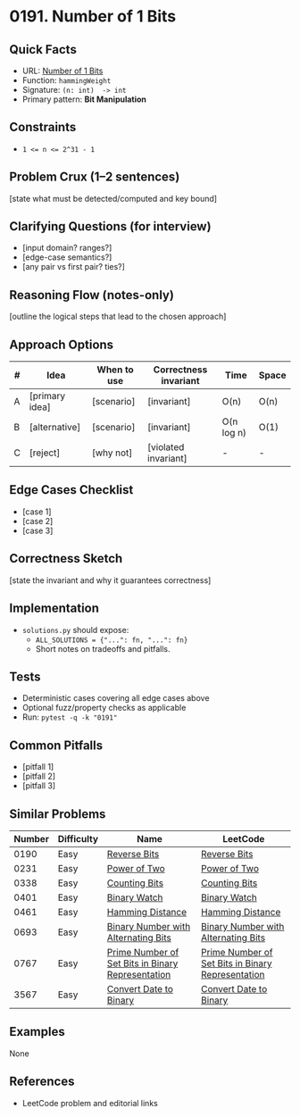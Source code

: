 # 0191. Number of 1 Bits

## Quick Facts

- URL: [Number of 1 Bits](https://leetcode.com/problems/number-of-1-bits/)
- Function: `hammingWeight`
- Signature: `(n: int)  -> int`
- Primary pattern: **Bit Manipulation**

## Constraints

- `1 <= n <= 2^31 - 1`

## Problem Crux (1–2 sentences)

[state what must be detected/computed and key bound]

## Clarifying Questions (for interview)

- [input domain? ranges?]
- [edge-case semantics?]
- [any pair vs first pair? ties?]

## Reasoning Flow (notes-only)

[outline the logical steps that lead to the chosen approach]

## Approach Options

| # | Idea | When to use | Correctness invariant | Time | Space |
|---|------|-------------|-----------------------|------|-------|
| A | [primary idea] | [scenario] | [invariant] | O(n) | O(n) |
| B | [alternative] | [scenario] | [invariant] | O(n log n) | O(1) |
| C | [reject] | [why not] | [violated invariant] | - | - |

## Edge Cases Checklist

- [case 1]
- [case 2]
- [case 3]

## Correctness Sketch

[state the invariant and why it guarantees correctness]

## Implementation

- `solutions.py` should expose:
  - `ALL_SOLUTIONS = {"...": fn, "...": fn}`
  - Short notes on tradeoffs and pitfalls.

## Tests

- Deterministic cases covering all edge cases above
- Optional fuzz/property checks as applicable
- Run: `pytest -q -k "0191"`

## Common Pitfalls

- [pitfall 1]
- [pitfall 2]
- [pitfall 3]

## Similar Problems

| Number | Difficulty | Name | LeetCode |
|---|---|---|---|
| 0190 | Easy | [Reverse Bits](../0190-reverse-bits/readme.md) | [Reverse Bits](https://leetcode.com/problems/reverse-bits/) |
| 0231 | Easy | [Power of Two](../0231-power-of-two/readme.md) | [Power of Two](https://leetcode.com/problems/power-of-two/) |
| 0338 | Easy | [Counting Bits](../0338-counting-bits/readme.md) | [Counting Bits](https://leetcode.com/problems/counting-bits/) |
| 0401 | Easy | [Binary Watch](../0401-binary-watch/readme.md) | [Binary Watch](https://leetcode.com/problems/binary-watch/) |
| 0461 | Easy | [Hamming Distance](../0461-hamming-distance/readme.md) | [Hamming Distance](https://leetcode.com/problems/hamming-distance/) |
| 0693 | Easy | [Binary Number with Alternating Bits](../0693-binary-number-with-alternating-bits/readme.md) | [Binary Number with Alternating Bits](https://leetcode.com/problems/binary-number-with-alternating-bits/) |
| 0767 | Easy | [Prime Number of Set Bits in Binary Representation](../0767-prime-number-of-set-bits-in-binary-representation/readme.md) | [Prime Number of Set Bits in Binary Representation](https://leetcode.com/problems/prime-number-of-set-bits-in-binary-representation/) |
| 3567 | Easy | [Convert Date to Binary](../3567-convert-date-to-binary/readme.md) | [Convert Date to Binary](https://leetcode.com/problems/convert-date-to-binary/) |

## Examples

None

## References

- LeetCode problem and editorial links
